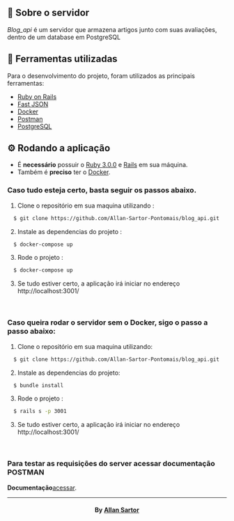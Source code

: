 <h2>
  📃 Sobre o servidor
</h2>

<i>Blog_api</i> é um servidor que armazena artigos junto com suas avaliações, dentro de um database em PostgreSQL

<h2>🔧 Ferramentas utilizadas</h2>
Para o desenvolvimento do projeto, foram utilizados as principais ferramentas:
<ul>
  <li><a href="https://rubyonrails.org/">Ruby on Rails</a></li>
  <li><a href="https://github.com/jsonapi-serializer/jsonapi-serializer">Fast JSON</a></li>
  <li><a href="https://www.docker.com/">Docker</a></li>
  <li><a href="https://www.postman.com/">Postman</a></li>
  <li><a href="https://www.postgresql.org/">PostgreSQL</a></li>
</ul>

<h2>⚙ Rodando a aplicação</h2>
<ul>
  <li>É <b>necessário</b> possuir o <a href="https://www.ruby-lang.org/pt/downloads/">Ruby 3.0.0</a> e <a href="https://rubyonrails.org/">Rails</a> em sua máquina.</li>
  <li>Também é <b>preciso</b> ter o <a href="https://docs.docker.com/get-docker/">Docker</a>.</li>
</ul>

<h3>Caso tudo esteja certo, basta seguir os passos abaixo.</h3>

1. Clone o repositório em sua maquina utilizando :

```sh
  $ git clone https://github.com/Allan-Sartor-Pontomais/blog_api.git
```
2. Instale as dependencias do projeto :
```sh
  $ docker-compose up
```
3. Rode o projeto :
```sh
  $ docker-compose up
```
3. Se tudo estiver certo, a aplicação irá iniciar no endereço http://localhost:3001/

<br />

<h3> Caso queira rodar o servidor sem o Docker, sigo o passo a passo abaixo: </h3>

1. Clone o repositório em sua maquina utilizando:
```sh
  $ git clone https://github.com/Allan-Sartor-Pontomais/blog_api.git
```
2. Instale as dependencias do projeto:
```sh
  $ bundle install
```
3. Rode o projeto :
```sh
  $ rails s -p 3001
```
3. Se tudo estiver certo, a aplicação irá iniciar no endereço http://localhost:3001/

<br />

<h3>Para testar as requisições do server acessar documentação POSTMAN</h3>

<b>Documentação</b><a href="https://www.postman.com/aerospace-pilot-75824004/workspace/articles/documentation/19698363-48162d82-ac9d-4793-b566-c680be211c67">acessar</a>.

<hr>
<h4 align="center">
    By <a href="https://www.linkedin.com/in/allan-gustavo-aa6844131/" target="_blank">Allan Sartor</a>
</h4>
